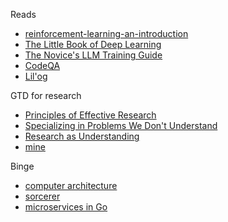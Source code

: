 Reads
   * [reinforcement-learning-an-introduction](http://incompleteideas.net/book/RLbook2020.pdf)
   * [The Little Book of Deep Learning](https://fleuret.org/public/lbdl.pdf)
   * [The Novice's LLM Training Guide](https://rentry.co/llm-training)
   * [CodeQA](https://sankalp1999.notion.site/Learnings-from-codeQA-Part-2-ed70346f75364e0583a9173d7ea7dcf1#67e1d2885ec04ad983fd4ac20f6b3926)
   * [Lil'og](https://lilianweng.github.io/)

 GTD for research
   * [Principles of Effective Research](https://michaelnielsen.org/blog/principles-of-effective-research/)
   * [Specializing in Problems We Don't Understand](https://www.lesswrong.com/posts/CSZnj2YNMKGfsMbZA/specializing-in-problems-we-don-t-understand)
   * [Research as Understanding](https://kanjun.me/writing/research-as-understanding)
   * [mine](https://docs.google.com/spreadsheets/d/1Rb5Qubp2xIN8jA2RKvKbTwho9BV9yIbQxnXKjqHXIR8/edit?gid=0#gid=0)

 Binge
   * [computer architecture](https://www.youtube.com/playlist?list=PLhwVAYxlh5dvB1MkZrcRZy6x_a2yORNAu)
   * [sorcerer](https://www.youtube.com/@mattkdvb5154/playlists)
   * [microservices in Go](https://www.youtube.com/watch?v=VzBGi_n65iU&list=PLmD8u-IFdreyh6EUfevBcbiuCKzFk0EW_)

